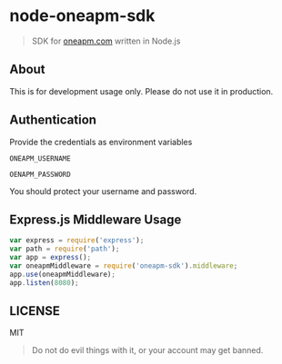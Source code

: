 # node-oneapm-sdk

> SDK for [oneapm.com](http://oneapm.com/) written in Node.js

## About

This is for development usage only. Please do not use it in production.

## Authentication

Provide the credentials as environment variables

`ONEAPM_USERNAME`

`OENAPM_PASSWORD`

You should protect your username and password.

## Express.js Middleware Usage

```js
var express = require('express');
var path = require('path');
var app = express();
var oneapmMiddleware = require('oneapm-sdk').middleware;
app.use(oneapmMiddleware);
app.listen(8080);
```

## LICENSE

MIT

> Do not do evil things with it, or your account may get banned.
